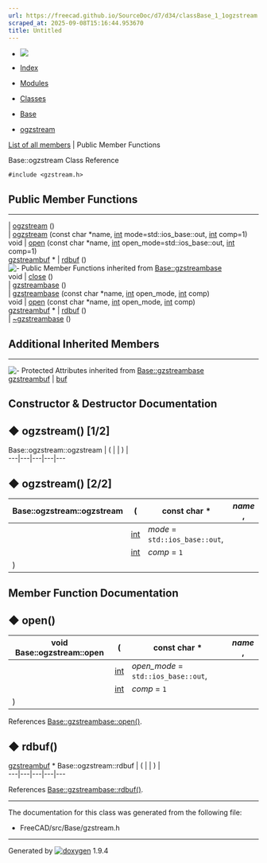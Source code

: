 ```yaml
---
url: https://freecad.github.io/SourceDoc/d7/d34/classBase_1_1ogzstream.html
scraped_at: 2025-09-08T15:16:44.953670
title: Untitled
---
```


  * [ ![](https://www.freecad.org/svg/logo-freecad.svg) ](https://freecadweb.org "FreeCAD")
  * [Index](../../index.html "Index")
  * [Modules](../../modules.html "Modules list")
  * [Classes](../../annotated.html "Annotated list")

  * [Base](../../db/d07/namespaceBase.html)
  * [ogzstream](../../d7/d34/classBase_1_1ogzstream.html)

[List of all members](../../da/d0d/classBase_1_1ogzstream-members.html) | Public Member Functions

Base::ogzstream Class Reference

`#include <gzstream.h>`

##  Public Member Functions  
  
---  
|
[ogzstream](../../d7/d34/classBase_1_1ogzstream.html#a1b756a5e9563df9e1b46833bda2f39fd)
()  
|
[ogzstream](../../d7/d34/classBase_1_1ogzstream.html#a781ccc7c3f288f05d1bf6c3970d6e844)
(const char *name, [int](../../d1/da0/classint.html) mode=std::ios_base::out,
[int](../../d1/da0/classint.html) comp=1)  
void | [open](../../d7/d34/classBase_1_1ogzstream.html#a075323db003ae00cefffa473d9d2c923) (const char *name, [int](../../d1/da0/classint.html) open_mode=std::ios_base::out, [int](../../d1/da0/classint.html) comp=1)  
[gzstreambuf](../../da/d9e/classBase_1_1gzstreambuf.html) * | [rdbuf](../../d7/d34/classBase_1_1ogzstream.html#a84dff5d0344a8f2e3b1ac30692a88c49) ()  
![-](../../closed.png) Public Member Functions inherited from
[Base::gzstreambase](../../d9/d2d/classBase_1_1gzstreambase.html)  
void | [close](../../d9/d2d/classBase_1_1gzstreambase.html#a07b8a8f032bc28eeecb025af7a02903d) ()  
|
[gzstreambase](../../d9/d2d/classBase_1_1gzstreambase.html#ad96cb490d6ddaa14816ca41aa7b2f099)
()  
|
[gzstreambase](../../d9/d2d/classBase_1_1gzstreambase.html#ae772d6f036d3a853d5e5d661e4805083)
(const char *name, [int](../../d1/da0/classint.html) open_mode,
[int](../../d1/da0/classint.html) comp)  
void | [open](../../d9/d2d/classBase_1_1gzstreambase.html#af1fee6beb6b444438dde08bb79a3c0b7) (const char *name, [int](../../d1/da0/classint.html) open_mode, [int](../../d1/da0/classint.html) comp)  
[gzstreambuf](../../da/d9e/classBase_1_1gzstreambuf.html) * | [rdbuf](../../d9/d2d/classBase_1_1gzstreambase.html#a41aafb1c9ba0f9d951e6a86ee357570a) ()  
|
[~gzstreambase](../../d9/d2d/classBase_1_1gzstreambase.html#a798cf251e60562d556a69985a289e7c3)
()  
  
##  Additional Inherited Members  
  
---  
![-](../../closed.png) Protected Attributes inherited from
[Base::gzstreambase](../../d9/d2d/classBase_1_1gzstreambase.html)  
[gzstreambuf](../../da/d9e/classBase_1_1gzstreambuf.html) | [buf](../../d9/d2d/classBase_1_1gzstreambase.html#ab838b539514d05ccb2e0500d80f5c71e)  
  
## Constructor & Destructor Documentation

## ◆ ogzstream() [1/2]

Base::ogzstream::ogzstream  | ( | | ) |   
---|---|---|---|---  
  
## ◆ ogzstream() [2/2]

Base::ogzstream::ogzstream  | ( | const char *  | _name_ ,   
---|---|---|---  
|  | [int](../../d1/da0/classint.html) | _mode_ = `std::ios_base::out`,   
|  | [int](../../d1/da0/classint.html) | _comp_ = `1`  
| ) | |   
  
## Member Function Documentation

## ◆ open()

void Base::ogzstream::open  | ( | const char *  | _name_ ,   
---|---|---|---  
|  | [int](../../d1/da0/classint.html) | _open_mode_ = `std::ios_base::out`,   
|  | [int](../../d1/da0/classint.html) | _comp_ = `1`  
| ) | |   
  
References
[Base::gzstreambase::open()](../../d9/d2d/classBase_1_1gzstreambase.html#af1fee6beb6b444438dde08bb79a3c0b7).

## ◆ rdbuf()

[gzstreambuf](../../da/d9e/classBase_1_1gzstreambuf.html) * Base::ogzstream::rdbuf  | ( | | ) |   
---|---|---|---|---  
  
References
[Base::gzstreambase::rdbuf()](../../d9/d2d/classBase_1_1gzstreambase.html#a41aafb1c9ba0f9d951e6a86ee357570a).

* * *

The documentation for this class was generated from the following file:

  * FreeCAD/src/Base/gzstream.h

* * *

Generated by
[![doxygen](../../doxygen.svg)](https://www.doxygen.org/index.html) 1.9.4

